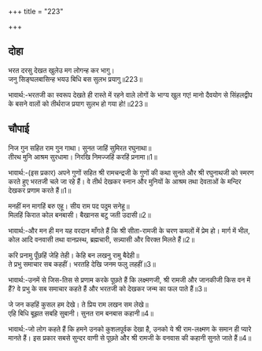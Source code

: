 +++
title = "223"

+++
## दोहा
भरत दरसु देखत खुलेउ मग लोगन्ह कर भागु।  
जनु सिङ्घलबासिन्ह भयउ बिधि बस सुलभ प्रयागु॥223॥  

भावार्थ:-भरतजी का स्वरूप देखते ही रास्ते में रहने वाले लोगों के भाग्य खुल गए! मानो दैवयोग से सिंहलद्वीप के बसने वालों को तीर्थराज प्रयाग सुलभ हो गया हो!॥223॥  




## चौपाई
निज गुन सहित राम गुन गाथा। सुनत जाहिं सुमिरत रघुनाथा॥  
तीरथ मुनि आश्रम सुरधामा। निरखि निमज्जहिं करहिं प्रनामा॥1॥  

भावार्थ:-(इस प्रकार) अपने गुणों सहित श्री रामचन्द्रजी के गुणों की कथा सुनते और श्री रघुनाथजी को स्मरण करते हुए भरतजी चले जा रहे हैं। वे तीर्थ देखकर स्नान और मुनियों के आश्रम तथा देवताओं के मन्दिर देखकर प्रणाम करते हैं॥1॥  

मनहीं मन मागहिं बरु एहू। सीय राम पद पदुम सनेहू॥  
मिलहिं किरात कोल बनबासी। बैखानस बटु जती उदासी॥2॥  

भावार्थ:-और मन ही मन यह वरदान माँगते हैं कि श्री सीता-रामजी के चरण कमलों में प्रेम हो। मार्ग में भील, कोल आदि वनवासी तथा वानप्रस्थ, ब्रह्मचारी, सन्न्यासी और विरक्त मिलते हैं॥2॥  

करि प्रनामु पूँछहिं जेहि तेही। केहि बन लखनु रामु बैदेही॥  
ते प्रभु समाचार सब कहहीं। भरतहि देखि जनम फलु लहहीं॥3॥  

भावार्थ:-उनमें से जिस-तिस से प्रणाम करके पूछते हैं कि लक्ष्मणजी, श्री रामजी और जानकीजी किस वन में हैं? वे प्रभु के सब समाचार कहते हैं और भरतजी को देखकर जन्म का फल पाते हैं॥3॥  

जे जन कहहिं कुसल हम देखे। ते प्रिय राम लखन सम लेखे॥  
एहि बिधि बूझत सबहि सुबानी। सुनत राम बनबास कहानी॥4॥  

भावार्थ:-जो लोग कहते हैं कि हमने उनको कुशलपूर्वक देखा है, उनको ये श्री राम-लक्ष्मण के समान ही प्यारे मानते हैं। इस प्रकार सबसे सुन्दर वाणी से पूछते और श्री रामजी के वनवास की कहानी सुनते जाते हैं॥4॥  

